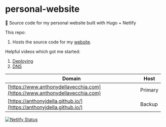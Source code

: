 # personal-website
📄 Source code for my personal website built with Hugo + Netlify

This repo:

1. Hosts the source code for my [website](https://github.com/anthonyjdella/anthonyjdella.github.io).

Helpful videos which got me started: 
1. [Deploying](https://www.youtube.com/watch?v=LIFvgrRxdt4&ab_channel=TheSimpleEngineer)
2. [DNS](https://www.youtube.com/watch?v=T9L8aWTPTLA&ab_channel=Websplaining)

| Domain      | Host |
| ----------- | ----------- |
| [https://www.anthonydellavecchia.com](https://www.anthonydellavecchia.com)     | Primary       |
| [https://anthonyjdella.github.io/](https://anthonyjdella.github.io/)    | Backup        |

[![Netlify Status](https://api.netlify.com/api/v1/badges/a7663b38-1cb1-4bf2-b8c0-f094298a1524/deploy-status)](https://app.netlify.com/sites/anthonydellavecchia/deploys)
